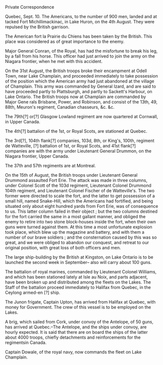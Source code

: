   Private Correspondence  Quebec, Sept. 10. The Americans, to the number of 900 men, landed and at tacked Fort Michillimackinac, in Lake Huron, on the 4th August. They were repulsed by the British garrison.  The American fort la Prairie du Chiens has been taken by the British. This place was considered as of great importance to the enemy.  Major General Conran, of the Royal, has had the misfortune to break his leg, by a fall from his horse. This officer had just arrived to join the army on the Niagara frontier, when he met with this accident.  On the 31st August, the British troops broke their encampment at Odell Town, near Lake Champlain, and proceeded immediately to take possession of the position which the American army had just abandoned at the village of Champlain. This army was commanded by General Izard, and are said to have proceeded partly to Plattsburgh, and partly to Sackett's Harbour, on Lake Ontario. The British troops now at Champlain are commanded by Major Gene rals Brisbane, Power, and Robinson, and consist of the 13th, 49, 88th, Meuron's regiment, Canadian chasseurs, &c. &c.  The 79th[?] or[?] Glasgow Lowland regiment are now quartered at Cornwall, in Upper Canada.  The 4th[?] battalion of the 1st, or Royal Scots, are stationed at Quebec.  The 3rd[?], 104th flank[?] companies, 103d, 8th, or King's, 100th, regiment de Watteville, [?] battalion of 1st, or Royal Scots, and 41st flank[?] companies are with the army under Lieutenant General Drummon, on the Niagara frontier, Upper Canada.  The 37th and 57th regiments are at Montreal.  On the 15th of August, the British troops under Lieutenant General Drummond assaulted Fort Erie. The attack was made in three columns, under Colonel Scott of the 103d regiment, Lieutenant Colonel Drummond 104th regiment, and Lieutenant Colonel Fischer of de Watteville's. The two former were directed to scale the fort, and the latter to get possession of a small hill, named Snake-Hill, which the Americans had fortified, and being situated only about eight hundred yards from Fort Erie, was of consequence to us. This latter column failed in their object ; but the two columns destined for the fort carried the same in a most gallant manner, and obliged the enemy to retire into two stone block-houses inside the fort, when their own guns were turned against them. At this time a most unfortunate explosion took place, which blew up the magazine and battery, and with them a number of our brave soldiers ; and the consternation caused by this was so great, and we were obliged to abandon our conquest, and retreat to our original position, with great loss of both officers and men.  The large ship-building by the British at Kingston, on Lake Ontario is to be launched the second week in September– also will carry about 100 guns.  The battalion of royal marines, commanded by Lieutenant Colonel Williams, and which has been stationed lately at Isle au Noix, and parts adjacent, have been broken up and distributed among the fleets on the Lakes. The Staff of the battalion proceed immediately to Halifax from Quebec, in the Ceylong armed-en [?] ship.  The Junon frigate, Captain Upton, has arrived from Halifax at Quebec, with money for Government. The crew of this vessel is to be employed on the Lakes.  A brig, which sailed from Cork, under convoy of the Antelope, of 50 guns, has arrived at Quebec.–The Antelope, and the ships under convoy, are hourly expected. It is said that there are on board the ships of the latter about 4000 troops, chiefly detachments and reinforcements for the regimentsin Canada.  Captain Dowale, of the royal navy, now commands the fleet on Lake Champlain.  